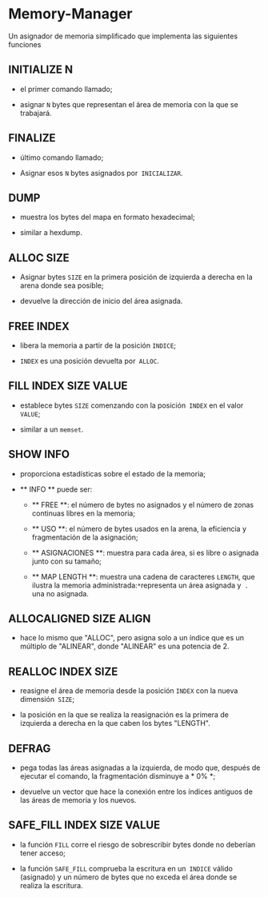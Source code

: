 # Memory-Manager 

Un asignador de memoria simplificado que implementa las siguientes funciones

## INITIALIZE N

- el primer comando llamado;

- asignar `N` bytes que representan el área de memoria con la que se trabajará.

## FINALIZE
- último comando llamado;

- Asignar esos `N` bytes asignados por` INICIALIZAR`.

## DUMP
- muestra los bytes del mapa en formato hexadecimal;

- similar a hexdump.


## ALLOC SIZE
- Asignar bytes `SIZE` en la primera posición de izquierda a derecha en la arena donde sea posible;

- devuelve la dirección de inicio del área asignada.

## FREE INDEX

- libera la memoria a partir de la posición `INDICE`;

- `INDEX` es una posición devuelta por` ALLOC`.

## FILL INDEX SIZE VALUE
- establece bytes `SIZE` comenzando con la posición` INDEX` en el valor` VALUE`;

- similar a un `memset`.

## SHOW INFO

- proporciona estadísticas sobre el estado de la memoria;

- ** INFO ** puede ser:

    - ** FREE **: el número de bytes no asignados y el número de zonas continuas libres en la memoria;

    - ** USO **: el número de bytes usados ​​en la arena, la eficiencia y fragmentación de la asignación;

    - ** ASIGNACIONES **: muestra para cada área, si es libre o asignada junto con su tamaño;

    - ** MAP LENGTH **: muestra una cadena de caracteres `LENGTH`, que ilustra la memoria administrada:` * `representa un área asignada y` .` una no asignada.
	
## ALLOCALIGNED SIZE ALIGN
- hace lo mismo que "ALLOC", pero asigna solo a un índice que es un múltiplo de "ALINEAR", donde "ALINEAR" es una potencia de 2.

## REALLOC INDEX SIZE

- reasigne el área de memoria desde la posición `INDEX` con la nueva dimensión` SIZE`;

- la posición en la que se realiza la reasignación es la primera de izquierda a derecha en la que caben los bytes "LENGTH".
## DEFRAG

- pega todas las áreas asignadas a la izquierda, de modo que, después de ejecutar el comando, la fragmentación disminuye a * 0% *;

- devuelve un vector que hace la conexión entre los índices antiguos de las áreas de memoria y los nuevos.

## SAFE_FILL INDEX SIZE VALUE

- la función `FILL` corre el riesgo de sobrescribir bytes donde no deberían tener acceso;

- la función `SAFE_FILL` comprueba la escritura en un` INDICE` válido (asignado) y un número de bytes que no exceda el área donde se realiza la escritura.
